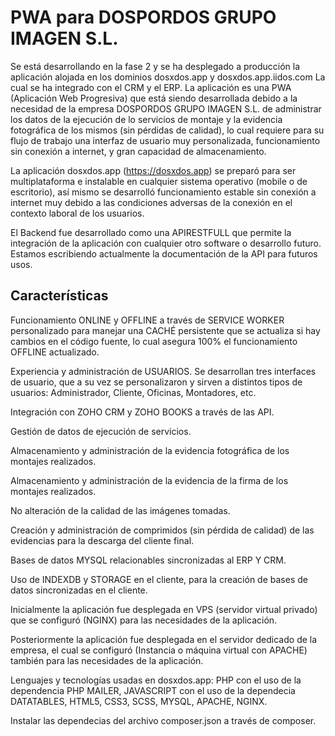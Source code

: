# PWA para DOSPORDOS GRUPO IMAGEN S.L.

Se está desarrollando en la fase 2 y se ha desplegado a producción la aplicación alojada en los dominios dosxdos.app y dosxdos.app.iidos.com La cual se ha integrado con el CRM y el ERP. La aplicación es una PWA (Aplicación Web Progresiva) que está siendo desarrollada debido a la necesidad de la empresa DOSPORDOS GRUPO IMAGEN S.L. de administrar los datos de la ejecución de lo servicios de montaje y la evidencia fotográfica de los mismos (sin pérdidas de calidad), lo cual requiere para su flujo de trabajo una interfaz de usuario muy personalizada, funcionamiento sin conexión a internet, y gran capacidad de almacenamiento.

La aplicación dosxdos.app (https://dosxdos.app) se preparó para ser multiplataforma e instalable en cualquier sistema operativo (mobile o de escritorio), así mismo se desarrolló funcionamiento estable sin conexión a internet muy debido a las condiciones adversas de la conexión en el contexto laboral de los usuarios. 

El Backend fue desarrollado como una APIRESTFULL que permite la integración de la aplicación con cualquier otro software o desarrollo futuro. Estamos escribiendo actualmente la documentación de la API para futuros usos.

## Características
Funcionamiento ONLINE y OFFLINE a través de SERVICE WORKER personalizado para manejar una CACHÉ persistente que se actualiza si hay cambios en el código fuente, lo cual asegura 100% el funcionamiento OFFLINE actualizado.

Experiencia y administración de USUARIOS. Se desarrollan tres interfaces de usuario, que a su vez se personalizaron y sirven a distintos tipos de usuarios: Administrador, Cliente, Oficinas, Montadores, etc.

Integración con ZOHO CRM y ZOHO BOOKS a través de las API.

Gestión de datos de ejecución de servicios.

Almacenamiento y administración de la evidencia fotográfica de los montajes realizados.

Almacenamiento y administración de la evidencia de la firma de los montajes realizados.

No alteración de la calidad de las imágenes tomadas.

Creación y administración de comprimidos (sin pérdida de calidad) de las evidencias para la descarga del cliente final.

Bases de datos MYSQL relacionables sincronizadas al ERP Y CRM.

Uso de INDEXDB y STORAGE en el cliente, para la creación de bases de datos sincronizadas en el cliente.

Inicialmente la aplicación fue desplegada en VPS (servidor virtual privado) que se configuró (NGINX) para las necesidades de la aplicación.

Posteriormente la aplicación fue desplegada en el servidor dedicado de la empresa, el cual se configuró (Instancia o máquina virtual con APACHE) también para las necesidades de la aplicación.

Lenguajes y tecnologías usadas en dosxdos.app: PHP con el uso de la dependencia PHP MAILER, JAVASCRIPT con el uso de la dependecia DATATABLES, HTML5, CSS3, SCSS, MYSQL, APACHE, NGINX.

Instalar las dependecias del archivo composer.json a través de composer.